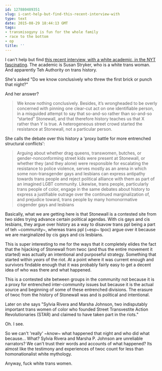 ```yaml
---
id: 127880489351
slug: i-cant-help-but-find-this-recent-interview-with
type: text
date: 2015-08-29 18:44:13 GMT
tags:
- transmisogyny is fun for the whole family
- race to the bottom
- op
title: ''
---
```

I can't help but find [this recent interview, with a white academic, in the NYT fascinating][1]. The academic is Susan Stryker, who is a white trans woman. And apparently Teh Authority on trans history.

She's asked "Do we know conclusively who threw the first brick or punch that night?"

And her answer?

>We know nothing conclusively. Besides, it’s wrongheaded to be overly concerned with pinning one clear-cut act on one identifiable person, in a misguided attempt to say that so-and-so rather than so-and-so “started” Stonewall, and that therefore history teaches us that X rather than Y is true. A heterogeneous street crowd started the resistance at Stonewall, not a particular person.

She calls the debate over this history a 'proxy battle for more entrenched structural conflicts':

>Arguing about whether drag queens, transwomen, butches, or gender-nonconforming street kids were present at Stonewall, or whether they (and they alone) were responsible for escalating the resistance to police violence, serves mostly as an arena in which some non-transgender gays and lesbians can express antipathy towards trans people and reject political alliance with them as part of an imagined LGBT community. Likewise, trans people, particularly trans people of color, engage in the same debates about history to express a justifiable outrage over the continued marginalization of, and prejudice toward, trans people by many homonormative cisgender gays and lesbians

Basically, what we are getting here is that Stonewall is a contested site from two sides trying advance certain political agendas. With cis gays and cis lesbians, they argue over history as a way to disavow trans ppl being a part of teh ~community~, whereas trans ppl (~esp~ tpoc) argue over it because we are marginalized by cis gays and cis lesbians.

This is super interesting to me for the ways that it completely elides the fact that the hijacking of Stonewall from twoc (and thus the entire movement it started) was actually an intentional and purposeful strategy. Something that started within _years_ of the riot. At a point where it was current enough and survivors findable enough that it was probably fairly easy to get a decent idea of who was there and what happened. 

This is a contested site between groups in the community not because it is a proxy for entrenched inter-community issues but because it is the actual source and beginning of some of these entrenched divisions. The erasure of twoc from the history of Stonewall was and is political and intentional.

Later on she says "Sylvia Rivera and Marsha Johnson, two indisputably important trans women of color who founded Street Transvestite Action Revolutionaries (STAR) and claimed to have taken part in the riots."

Oh. I see.

So we can't 'really' ~know~ what happened that night and who did what because... What? Sylvia Rivera and Marsha P. Johnson are unreliable narrators? We can't trust their words and accounts of what happened? Its almost like the testimony and experiences of twoc count for less than homonationalist white mythology.

Anyway, fuck white trans women.



[1]: https://archive.is/7FoTz